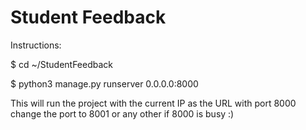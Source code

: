 # Student Feedback

Instructions:
   
$ cd ~/StudentFeedback

$ python3 manage.py runserver 0.0.0.0:8000

This will run the project with the current IP as the URL with port 8000
change the port to 8001 or any other if 8000 is busy :)